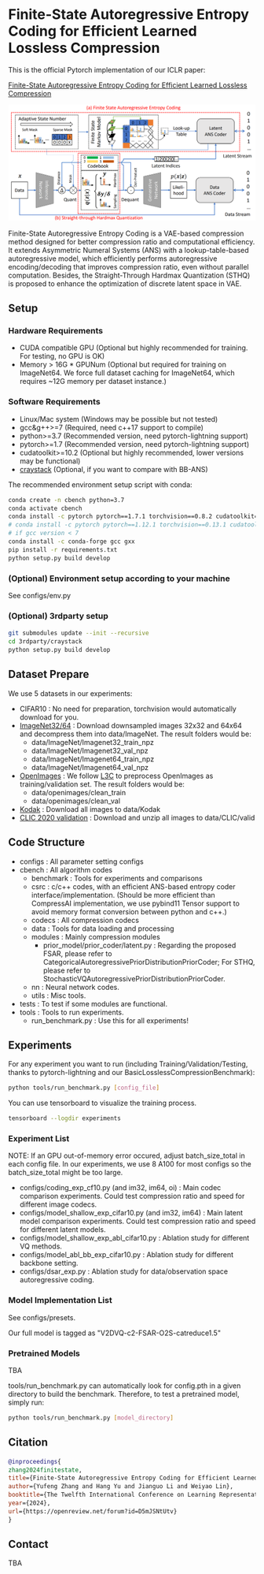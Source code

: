 # Finite-State Autoregressive Entropy Coding for Efficient Learned Lossless Compression

This is the official Pytorch implementation of our ICLR paper:

[Finite-State Autoregressive Entropy Coding for Efficient Learned Lossless Compression](https://openreview.net/forum?id=D5mJSNtUtv)

<img src="imgs/main.png" width="800"> 

Finite-State Autoregressive Entropy Coding is a VAE-based compression method designed for better compression ratio and computational efficiency. 
It extends Asymmetric Numeral Systems (ANS) with a lookup-table-based autoregressive model, which efficiently performs autoregressive encoding/decoding that improves compression ratio, even without parallel computation.
Besides, the Straight-Through Hardmax Quantization (STHQ) is proposed to enhance the optimization of discrete latent space in VAE.

## Setup

### Hardware Requirements
* CUDA compatible GPU (Optional but highly recommended for training. For testing, no GPU is OK)
* Memory > 16G * GPUNum (Optional but required for training on ImageNet64. We force full dataset caching for ImageNet64, which requires ~12G memory per dataset instance.)


### Software Requirements
* Linux/Mac system (Windows may be possible but not tested)
* gcc&g++>=7 (Required, need c++17 support to compile)
* python>=3.7 (Recommended version, need pytorch-lightning support)
* pytorch>=1.7 (Recommended version, need pytorch-lightning support)
* cudatoolkit>=10.2 (Optional but highly recommended, lower versions may be functional)
* [craystack](https://github.com/j-towns/craystack) (Optional, if you want to compare with BB-ANS)

The recommended environment setup script with conda: 
```bash
conda create -n cbench python=3.7
conda activate cbench
conda install -c pytorch pytorch==1.7.1 torchvision==0.8.2 cudatoolkit=10.2
# conda install -c pytorch pytorch==1.12.1 torchvision==0.13.1 cudatoolkit=11.3
# if gcc version < 7
conda install -c conda-forge gcc gxx
pip install -r requirements.txt
python setup.py build develop
```

### (Optional) Environment setup according to your machine
See configs/env.py

### (Optional) 3rdparty setup
```bash
git submodules update --init --recursive
cd 3rdparty/craystack
python setup.py build develop
```

## Dataset Prepare
We use 5 datasets in our experiments:
* CIFAR10 : No need for preparation, torchvision would automatically download for you.
* [ImageNet32/64](https://image-net.org/download.php) : Download downsampled images 32x32 and 64x64 and decompress them into data/ImageNet. The result folders would be:
  * data/ImageNet/Imagenet32_train_npz
  * data/ImageNet/Imagenet32_val_npz
  * data/ImageNet/Imagenet64_train_npz
  * data/ImageNet/Imagenet64_val_npz
* [OpenImages](https://storage.googleapis.com/openimages/web/download_v6.html) : We follow [L3C](https://github.com/fab-jul/L3C-PyTorch?tab=readme-ov-file#prepare-open-images-for-training) to preprocess OpenImages as training/validation set. The result folders would be:
  * data/openimages/clean_train
  * data/openimages/clean_val
* [Kodak](https://r0k.us/graphics/kodak/) : Download all images to data/Kodak
* [CLIC 2020 validation](https://data.vision.ee.ethz.ch/cvl/clic/professional_valid_2020.zip) : Download and unzip all images to data/CLIC/valid

## Code Structure
* configs : All parameter setting configs
* cbench : All algorithm codes
  * benchmark : Tools for experiments and comparisons
  * csrc : c/c++ codes, with an efficient ANS-based entropy coder interface/implementation. (Should be more efficient than CompressAI implementation, we use pybind11 Tensor support to avoid memory format conversion between python and c++.)
  * codecs : All compression codecs
  * data : Tools for data loading and processing
  * modules : Mainly compression modules
    * prior_model/prior_coder/latent.py : Regarding the proposed FSAR, please refer to CategoricalAutoregressivePriorDistributionPriorCoder; For STHQ, please refer to StochasticVQAutoregressivePriorDistributionPriorCoder.
  * nn : Neural network codes.
  * utils : Misc tools.
* tests : To test if some modules are functional.
* tools : Tools to run experiments.
  * run_benchmark.py : Use this for all experiments!

## Experiments
For any experiment you want to run (including Training/Validation/Testing, thanks to pytorch-lightning and our BasicLosslessCompressionBenchmark):
```bash
python tools/run_benchmark.py [config_file]
```

You can use tensorboard to visualize the training process.
```bash
tensorboard --logdir experiments
```

### Experiment List
NOTE: If an GPU out-of-memory error occured, adjust batch_size_total in each config file. In our experiments, we use 8 A100 for most configs so the batch_size_total might be too large.
* configs/coding_exp_cf10.py (and im32, im64, oi) : Main codec comparison experiments. Could test compression ratio and speed for different image codecs.
* configs/model_shallow_exp_cifar10.py (and im32, im64) : Main latent model comparison experiments. Could test compression ratio and speed for different latent models.
* configs/model_shallow_exp_abl_cifar10.py : Ablation study for different VQ methods.
* configs/model_abl_bb_exp_cifar10.py : Ablation study for different backbone setting.
* configs/dsar_exp.py : Ablation study for data/observation space autoregressive coding.

### Model Implementation List
See configs/presets.

Our full model is tagged as "V2DVQ-c2-FSAR-O2S-catreduce1.5"

### Pretrained Models
TBA

tools/run_benchmark.py can automatically look for config.pth in a given directory to build the benchmark. Therefore, to test a pretrained model, simply run:
```bash
python tools/run_benchmark.py [model_directory]
```

## Citation
```bibtex
@inproceedings{
zhang2024finitestate,
title={Finite-State Autoregressive Entropy Coding for Efficient Learned Lossless Compression},
author={Yufeng Zhang and Hang Yu and Jianguo Li and Weiyao Lin},
booktitle={The Twelfth International Conference on Learning Representations},
year={2024},
url={https://openreview.net/forum?id=D5mJSNtUtv}
}

```

## Contact
TBA